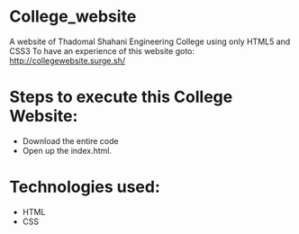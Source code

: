 # College_website
A website of Thadomal Shahani Engineering College using only HTML5 and CSS3
To have an experience of this website goto: http://collegewebsite.surge.sh/
# Steps to execute this College Website:

   * Download the entire code
   * Open up the index.html.

# Technologies used:

   * HTML
   * CSS 
